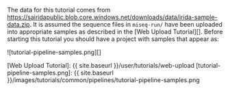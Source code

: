 The data for this tutorial comes from <https://sairidapublic.blob.core.windows.net/downloads/data/irida-sample-data.zip>.  It is assumed the sequence files in `miseq-run/` have been uploaded into appropriate samples as described in the [Web Upload Tutorial][].  Before starting this tutorial you should have a project with samples that appear as:

![tutorial-pipeline-samples.png][]

[Web Upload Tutorial]: {{ site.baseurl }}/user/tutorials/web-upload
[tutorial-pipeline-samples.png]: {{ site.baseurl }}/images/tutorials/common/pipelines/tutorial-pipeline-samples.png
